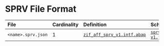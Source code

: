 # SPRV File Format

File | Cardinality | Definition | Schema | Example
:--- | :---  | :--- | :--- | :---
`<name>.sprv.json` | 1 | [`zif_aff_sprv_v1.intf.abap`](./type/zif_aff_sprv_v1.intf.abap) | [`sprv-v1.json`](./sprv-v1.json) | [`z_aff_example_sprv.sprv.json`](./examples/z_aff_example_sprv.sprv.json)
